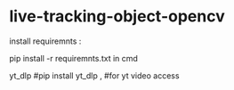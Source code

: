# live-tracking-object-opencv

install requiremnts :

pip install -r requiremnts.txt in cmd

yt_dlp           #pip install yt_dlp , #for yt video access


